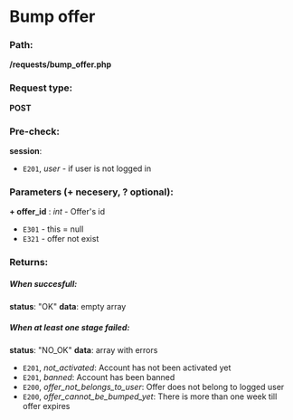 # Bump offer


### Path:
**/requests/bump_offer.php**


### Request type:
**POST**


### Pre-check:

**session**:
* `E201`, *user* - if user is not logged in


### Parameters (+ necesery, ? optional):

**+ offer_id** : *int* - Offer's id
* `E301` - this = null
* `E321` - offer not exist

### Returns:

##### When succesfull:
**status**: "OK"
**data**: empty array

##### When at least one stage failed:
**status**: "NO_OK" 
**data**: array with errors
* `E201`, *not_activated*: Account has not been activated yet
* `E201`, *banned*: Account has been banned
* `E200`, *offer_not_belongs_to_user*: Offer does not belong to logged user
* `E200`, *offer_cannot_be_bumped_yet*: There is more than one week till offer expires